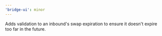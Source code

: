 ```yaml
---
'bridge-ui': minor
---
```


Adds validation to an inbound's swap expiration to ensure it doesn't expire too far in the future.
